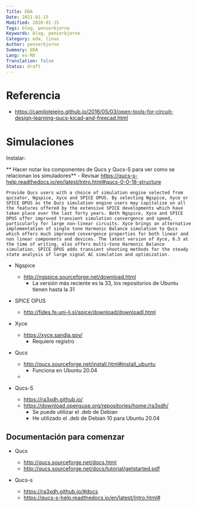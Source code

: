 ```yaml
---
Title: EDA
Date: 2021-01-15
Modified: 2020-01-15
Tags: blog, penserbjorne
Keywords: blog, penserbjorne
Category: eda, linux
Author: penserbjorne
Summary: EDA
Lang: es-MX
Translation: false
Status: draft
---
```


#   Referencia

-   https://camilotejeiro.github.io/2016/05/03/open-tools-for-circuit-design-learning-qucs-kicad-and-freecad.html

#   Simulaciones

Instalar:

** Hacer notar los componentes de Qucs y Qucs-S para ver como se relacionan los simuladores**
    -   Revisar https://qucs-s-help.readthedocs.io/en/latest/Intro.html#qucs-0-0-18-structure

```
Provide Qucs users with a choice of simulation engine selected from qucsator, Ngspice, Xyce and SPICE OPUS. By selecting Ngspice, Xyce or SPICE OPUS as the Qucs simulation engine users may capitalise on all the features offered by the extensive SPICE developments which have taken place over the last forty years. Both Ngspice, Xyce and SPICE OPUS offer improved transient simulation convergence and speed, particularly for large non-linear circuits. Xyce brings an alternative implementation of single tone Harmonic Balance simulation to Qucs which offers much improved convergence properties for both linear and non linear components and devices. The latest version of Xyce, 6.5 at the time of writing, also offers multi-tone Harmonic Balance simulation. SPICE OPUS adds transient shooting methods for the steady state analysis of large signal AC simulation and optimization.
```

-   Ngspice
    -   http://ngspice.sourceforge.net/download.html
        -   La versión más reciente es la 33, los repositorios de Ubuntu tienen hasta la 31
-   SPICE OPUS
    -   http://fides.fe.uni-lj.si/spice/download/downloadl.html
-   Xyce
    -   https://xyce.sandia.gov/
        -   Requiere registro


-   Qucs
    -   http://qucs.sourceforge.net/install.html#install_ubuntu
        -   Funciona en Ubuntu 20.04
    -   
-   Qucs-S
    -   https://ra3xdh.github.io/
    -   https://download.opensuse.org/repositories/home:/ra3xdh/
        -   Se puede utilizar el .deb de Debian
        -   He utilizado el .deb de Debian 10 para Ubuntu 20.04

##  Documentación para comenzar

-   Qucs
    -   http://qucs.sourceforge.net/docs.html
    -   http://qucs.sourceforge.net/docs/tutorial/getstarted.pdf

-   Qucs-s
    -   https://ra3xdh.github.io/#docs
    -   https://qucs-s-help.readthedocs.io/en/latest/Intro.html#
